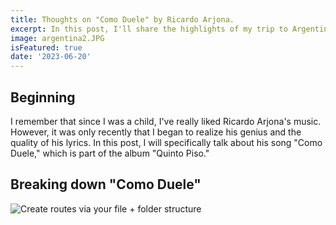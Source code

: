 ```yaml
---
title: Thoughts on "Como Duele" by Ricardo Arjona.
excerpt: In this post, I'll share the highlights of my trip to Argentina and the thoughts I had throughout that time.
image: argentina2.JPG
isFeatured: true
date: '2023-06-20'
---
```


## Beginning

I remember that since I was a child, I've really liked Ricardo Arjona's music. However, it was only recently that I began to realize his genius and the quality of his lyrics. In this post, I will specifically talk about his song "Como Duele," which is part of the album "Quinto Piso."

## Breaking down "Como Duele"


![Create routes via your file + folder structure](argentina7.jpeg)

